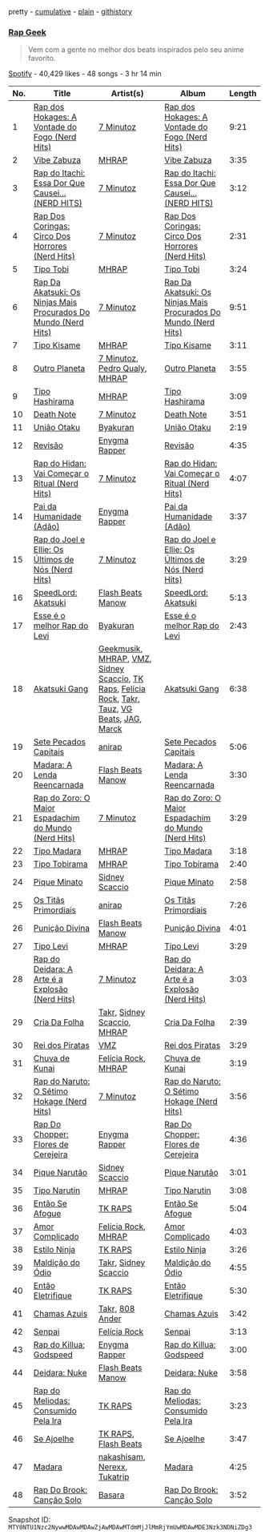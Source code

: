 pretty - [cumulative](/playlists/cumulative/37i9dQZF1DX8dQ571UG10R.md) - [plain](/playlists/plain/37i9dQZF1DX8dQ571UG10R) - [githistory](https://github.githistory.xyz/mackorone/spotify-playlist-archive/blob/main/playlists/plain/37i9dQZF1DX8dQ571UG10R)

### [Rap Geek](https://open.spotify.com/playlist/37i9dQZF1DX8dQ571UG10R)

> Vem com a gente no melhor dos beats inspirados pelo seu anime favorito.

[Spotify](https://open.spotify.com/user/spotify) - 40,429 likes - 48 songs - 3 hr 14 min

| No. | Title | Artist(s) | Album | Length |
|---|---|---|---|---|
| 1 | [Rap dos Hokages: A Vontade do Fogo \(Nerd Hits\)](https://open.spotify.com/track/2hHMICUam5FJowur5Ca1Lj) | [7 Minutoz](https://open.spotify.com/artist/2563ILWHSx52eOxOoi5rJW) | [Rap dos Hokages: A Vontade do Fogo \(Nerd Hits\)](https://open.spotify.com/album/6A85XFB7IFOOtxROr4Aj3B) | 9:21 |
| 2 | [Vibe Zabuza](https://open.spotify.com/track/3HWBHERbMiilhipGquIuuE) | [MHRAP](https://open.spotify.com/artist/7w4W5Yr7oTBAqhglv0IP87) | [Vibe Zabuza](https://open.spotify.com/album/45rh16gGALDIn93TdurKkg) | 3:35 |
| 3 | [Rap do Itachi: Essa Dor Que Causei..\. \(NERD HITS\)](https://open.spotify.com/track/1AiQsM4HVi0A3xxrXKvdxu) | [7 Minutoz](https://open.spotify.com/artist/2563ILWHSx52eOxOoi5rJW) | [Rap do Itachi: Essa Dor Que Causei..\. \(NERD HITS\)](https://open.spotify.com/album/51waJCCTeUhh893IsA9AeS) | 3:12 |
| 4 | [Rap Dos Coringas: Circo Dos Horrores \(Nerd Hits\)](https://open.spotify.com/track/3j4bPNymMeOJOw0WXhc9FU) | [7 Minutoz](https://open.spotify.com/artist/2563ILWHSx52eOxOoi5rJW) | [Rap Dos Coringas: Circo Dos Horrores \(Nerd Hits\)](https://open.spotify.com/album/3VeyxUS5BOFLenyKbNsscq) | 2:31 |
| 5 | [Tipo Tobi](https://open.spotify.com/track/45vigZiVUySqgsMXqxhtvp) | [MHRAP](https://open.spotify.com/artist/7w4W5Yr7oTBAqhglv0IP87) | [Tipo Tobi](https://open.spotify.com/album/5ufXwSFcC7e6DcromjzEBc) | 3:24 |
| 6 | [Rap Da Akatsuki: Os Ninjas Mais Procurados Do Mundo \(Nerd Hits\)](https://open.spotify.com/track/2iNZMMFEii4fU827NTyQ1J) | [7 Minutoz](https://open.spotify.com/artist/2563ILWHSx52eOxOoi5rJW) | [Rap Da Akatsuki: Os Ninjas Mais Procurados Do Mundo \(Nerd Hits\)](https://open.spotify.com/album/4VazcwScVO1t0fXDXXqQVr) | 9:51 |
| 7 | [Tipo Kisame](https://open.spotify.com/track/6PoHGkWg6VR2xXnKdMPMkn) | [MHRAP](https://open.spotify.com/artist/7w4W5Yr7oTBAqhglv0IP87) | [Tipo Kisame](https://open.spotify.com/album/2IrjtJ2rw6bAa2MKoPRRK3) | 3:11 |
| 8 | [Outro Planeta](https://open.spotify.com/track/4N6yQOXdqzkadCofN9z1GV) | [7 Minutoz](https://open.spotify.com/artist/2563ILWHSx52eOxOoi5rJW), [Pedro Qualy](https://open.spotify.com/artist/4AfTjKLguMiMYaGIS7sBJp), [MHRAP](https://open.spotify.com/artist/7w4W5Yr7oTBAqhglv0IP87) | [Outro Planeta](https://open.spotify.com/album/1jede7bKc66D4u2xgkSrJJ) | 3:55 |
| 9 | [Tipo Hashirama](https://open.spotify.com/track/1vX0KmArqxz2b0ByQQp81H) | [MHRAP](https://open.spotify.com/artist/7w4W5Yr7oTBAqhglv0IP87) | [Tipo Hashirama](https://open.spotify.com/album/3bNAqFuhuEB3YejTOnyyQU) | 3:09 |
| 10 | [Death Note](https://open.spotify.com/track/68ihXI8WnBpdrA8iLOirHw) | [7 Minutoz](https://open.spotify.com/artist/2563ILWHSx52eOxOoi5rJW) | [Death Note](https://open.spotify.com/album/0VsaLl72TuSij9cxQqBS1t) | 3:51 |
| 11 | [União Otaku](https://open.spotify.com/track/4O2QJmD4iRshtmNwPhnAXg) | [Byakuran](https://open.spotify.com/artist/4KzmxE2KIMp9GRuFiDsouR) | [União Otaku](https://open.spotify.com/album/5b8AZgNHUnSisyN2BaJeUz) | 2:19 |
| 12 | [Revisão](https://open.spotify.com/track/3AQIGKFepAlEyMeV1VQVjZ) | [Enygma Rapper](https://open.spotify.com/artist/3vQAVbtRu2SDTgfTKcoxDu) | [Revisão](https://open.spotify.com/album/03SB4h85dE0paMinzDBIbO) | 4:35 |
| 13 | [Rap do Hidan: Vai Começar o Ritual \(Nerd Hits\)](https://open.spotify.com/track/79EHb16oanzXi2wvzmnQJN) | [7 Minutoz](https://open.spotify.com/artist/2563ILWHSx52eOxOoi5rJW) | [Rap do Hidan: Vai Começar o Ritual \(Nerd Hits\)](https://open.spotify.com/album/7GuiTHccS9d8TS23nUJd8u) | 4:07 |
| 14 | [Pai da Humanidade \(Adão\)](https://open.spotify.com/track/389oniwXlh3UjZNsXARb9B) | [Enygma Rapper](https://open.spotify.com/artist/3vQAVbtRu2SDTgfTKcoxDu) | [Pai da Humanidade \(Adão\)](https://open.spotify.com/album/6V7KPJGqmpgWKarpIogA7r) | 3:37 |
| 15 | [Rap do Joel e Ellie: Os Últimos de Nós \(Nerd Hits\)](https://open.spotify.com/track/0ziohjywd3fnfwm9Qm8cGF) | [7 Minutoz](https://open.spotify.com/artist/2563ILWHSx52eOxOoi5rJW) | [Rap do Joel e Ellie: Os Últimos de Nós \(Nerd Hits\)](https://open.spotify.com/album/5x2ikiZvnPMizCzblW4Tlc) | 3:29 |
| 16 | [SpeedLord: Akatsuki](https://open.spotify.com/track/0Xo6kYVMKlisXIMUFJmbwS) | [Flash Beats Manow](https://open.spotify.com/artist/0ZIlwtVZkqtMZUpbHrz8TL) | [SpeedLord: Akatsuki](https://open.spotify.com/album/14iuVUCKKTKUqJIDRCktTG) | 5:13 |
| 17 | [Esse é o melhor Rap do Levi](https://open.spotify.com/track/0TIL1uiTx69oaBUOSZZBXS) | [Byakuran](https://open.spotify.com/artist/4KzmxE2KIMp9GRuFiDsouR) | [Esse é o melhor Rap do Levi](https://open.spotify.com/album/27MB9kSbxFtNMFsR4pqyDF) | 2:43 |
| 18 | [Akatsuki Gang](https://open.spotify.com/track/6Q0UgUQaE8IdAwju7lUbk5) | [Geekmusik](https://open.spotify.com/artist/3kzjMNNmKlPwI0FvPQJzps), [MHRAP](https://open.spotify.com/artist/7w4W5Yr7oTBAqhglv0IP87), [VMZ](https://open.spotify.com/artist/5sgcRRQA3HrL1AVk6oMUeg), [Sidney Scaccio](https://open.spotify.com/artist/631T7yPinNND4sm5RINYxu), [TK Raps](https://open.spotify.com/artist/1KeEGKVJWq67DtXPZFh2mq), [Felícia Rock](https://open.spotify.com/artist/4zfIqIxYFw4kZlUiaCik2B), [Takr](https://open.spotify.com/artist/3BL1s5UAxSPUJh3QZh3IRD), [Tauz](https://open.spotify.com/artist/2fbeD4DgpQGFbowONHP6uj), [VG Beats](https://open.spotify.com/artist/4Bh0y5G503CoxJazUbgKxY), [JAG](https://open.spotify.com/artist/7I5OqFRkQwd3JJvUrCYK5k), [Marck](https://open.spotify.com/artist/6rU9HFzoXT80f6ITVEgDsb) | [Akatsuki Gang](https://open.spotify.com/album/2letRy6PxriThU7pGxNfeB) | 6:38 |
| 19 | [Sete Pecados Capitais](https://open.spotify.com/track/7hOpo4Xghw0EX1HgShJU3o) | [anirap](https://open.spotify.com/artist/0rVzRhHB7PRsiNlRn2wc4B) | [Sete Pecados Capitais](https://open.spotify.com/album/7gZnPoiybTDKjXe7NmEvms) | 5:06 |
| 20 | [Madara: A Lenda Reencarnada](https://open.spotify.com/track/70EKfzmUOGLZCbl2s9qJ8F) | [Flash Beats Manow](https://open.spotify.com/artist/0ZIlwtVZkqtMZUpbHrz8TL) | [Madara: A Lenda Reencarnada](https://open.spotify.com/album/3a9dHWUNuQIK3zrslZsmnE) | 3:30 |
| 21 | [Rap do Zoro: O Maior Espadachim do Mundo \(Nerd Hits\)](https://open.spotify.com/track/4QZbAIUPX2qUIrs7oXEXnK) | [7 Minutoz](https://open.spotify.com/artist/2563ILWHSx52eOxOoi5rJW) | [Rap do Zoro: O Maior Espadachim do Mundo \(Nerd Hits\)](https://open.spotify.com/album/4bZJ9l9F1gnc4fFjJaWAv3) | 3:29 |
| 22 | [Tipo Madara](https://open.spotify.com/track/5X4H4ZCxjwHFuj5CMtgJ6s) | [MHRAP](https://open.spotify.com/artist/7w4W5Yr7oTBAqhglv0IP87) | [Tipo Madara](https://open.spotify.com/album/7drkyFzSw3TI0sg7JPlynu) | 3:18 |
| 23 | [Tipo Tobirama](https://open.spotify.com/track/4dmCXfDP4alC1JfQM3XB2h) | [MHRAP](https://open.spotify.com/artist/7w4W5Yr7oTBAqhglv0IP87) | [Tipo Tobirama](https://open.spotify.com/album/1dAqa80c24lQQyj0sdObb7) | 2:40 |
| 24 | [Pique Minato](https://open.spotify.com/track/1hOuDUJ8pqh5gwGiZpl2xG) | [Sidney Scaccio](https://open.spotify.com/artist/631T7yPinNND4sm5RINYxu) | [Pique Minato](https://open.spotify.com/album/5ri4PGz7cj1R9GTf5lHpr2) | 2:58 |
| 25 | [Os Titãs Primordiais](https://open.spotify.com/track/5NHs07BtDcca8fOB8v9wNF) | [anirap](https://open.spotify.com/artist/0rVzRhHB7PRsiNlRn2wc4B) | [Os Titãs Primordiais](https://open.spotify.com/album/4wD4408RcHK6fkx4UVUyi6) | 7:26 |
| 26 | [Punição Divina](https://open.spotify.com/track/5zYv54TK6OKcEfM74HWkkY) | [Flash Beats Manow](https://open.spotify.com/artist/0ZIlwtVZkqtMZUpbHrz8TL) | [Punição Divina](https://open.spotify.com/album/05fzl1PzT4xtsxJok87zfV) | 4:01 |
| 27 | [Tipo Levi](https://open.spotify.com/track/1cyyZkX9dUt8ilAfc96jg8) | [MHRAP](https://open.spotify.com/artist/7w4W5Yr7oTBAqhglv0IP87) | [Tipo Levi](https://open.spotify.com/album/2pu2qYzGmssUHGlj1fTOiL) | 3:29 |
| 28 | [Rap do Deidara: A Arte é a Explosão \(Nerd Hits\)](https://open.spotify.com/track/1w20E6WZTvi5HsKua0NG7M) | [7 Minutoz](https://open.spotify.com/artist/2563ILWHSx52eOxOoi5rJW) | [Rap do Deidara: A Arte é a Explosão \(Nerd Hits\)](https://open.spotify.com/album/6ydM4MMf11n5nlX4AApjVl) | 3:03 |
| 29 | [Cria Da Folha](https://open.spotify.com/track/2g57Cb8iArpvKqfEArfZcY) | [Takr](https://open.spotify.com/artist/3BL1s5UAxSPUJh3QZh3IRD), [Sidney Scaccio](https://open.spotify.com/artist/7KbIvbXjnV4pbYATvuLDgl), [MHRAP](https://open.spotify.com/artist/7w4W5Yr7oTBAqhglv0IP87) | [Cria Da Folha](https://open.spotify.com/album/74MIWbllspaCXOOGhX7UPb) | 2:39 |
| 30 | [Rei dos Piratas](https://open.spotify.com/track/3CDYKrq6GAp7AIw6ujmVn1) | [VMZ](https://open.spotify.com/artist/5sgcRRQA3HrL1AVk6oMUeg) | [Rei dos Piratas](https://open.spotify.com/album/5o1Rdvz6hHdG957z6Z3f9w) | 3:29 |
| 31 | [Chuva de Kunai](https://open.spotify.com/track/7iKZKK9gpHpOeW0Hwredfy) | [Felícia Rock](https://open.spotify.com/artist/4zfIqIxYFw4kZlUiaCik2B), [MHRAP](https://open.spotify.com/artist/7w4W5Yr7oTBAqhglv0IP87) | [Chuva de Kunai](https://open.spotify.com/album/3VfiWdnJHEUHT34XUUn68f) | 3:19 |
| 32 | [Rap do Naruto: O Sétimo Hokage \(Nerd Hits\)](https://open.spotify.com/track/3ksOOop62ZdT0MJuXttpxq) | [7 Minutoz](https://open.spotify.com/artist/2563ILWHSx52eOxOoi5rJW) | [Rap do Naruto: O Sétimo Hokage \(Nerd Hits\)](https://open.spotify.com/album/0JLQS1y6f2uTvyKP4izPAy) | 3:56 |
| 33 | [Rap Do Chopper: Flores de Cerejeira](https://open.spotify.com/track/1Vc4CybtR522rCPaOnIfGq) | [Enygma Rapper](https://open.spotify.com/artist/3vQAVbtRu2SDTgfTKcoxDu) | [Rap Do Chopper: Flores de Cerejeira](https://open.spotify.com/album/3EqMHlH0AMgUmx7xgf73aI) | 4:36 |
| 34 | [Pique Narutão](https://open.spotify.com/track/5b8WiNjA6ihEvaeB9J3eyQ) | [Sidney Scaccio](https://open.spotify.com/artist/631T7yPinNND4sm5RINYxu) | [Pique Narutão](https://open.spotify.com/album/0NtyHYCaTcHk25sROuomEL) | 3:01 |
| 35 | [Tipo Narutin](https://open.spotify.com/track/4nqvl1yLuiGO5C6TtwbKhS) | [MHRAP](https://open.spotify.com/artist/7w4W5Yr7oTBAqhglv0IP87) | [Tipo Narutin](https://open.spotify.com/album/0ikI9k4kn5GqbML5UrGQnF) | 3:08 |
| 36 | [Então Se Afogue](https://open.spotify.com/track/1UAoopP5YgFJvpm5s4qJYP) | [TK RAPS](https://open.spotify.com/artist/7dlay5tI6UDYGbGrtW1oHx) | [Então Se Afogue](https://open.spotify.com/album/2zO12kHYSqn4kuYRryCCXA) | 5:04 |
| 37 | [Amor Complicado](https://open.spotify.com/track/1fiaPgQcrNhNPYdFouflft) | [Felícia Rock](https://open.spotify.com/artist/4zfIqIxYFw4kZlUiaCik2B), [MHRAP](https://open.spotify.com/artist/7w4W5Yr7oTBAqhglv0IP87) | [Amor Complicado](https://open.spotify.com/album/11Nr9YVEykejmmWdaz6eJa) | 4:03 |
| 38 | [Estilo Ninja](https://open.spotify.com/track/4s26Od5JQ2hhsTM3yhTeX0) | [TK RAPS](https://open.spotify.com/artist/7dlay5tI6UDYGbGrtW1oHx) | [Estilo Ninja](https://open.spotify.com/album/1gHHeZFCqtSUUQmJiBYTWO) | 3:26 |
| 39 | [Maldição do Ódio](https://open.spotify.com/track/0zMvUqDRnUxJVE7VBiCCFE) | [Takr](https://open.spotify.com/artist/3BL1s5UAxSPUJh3QZh3IRD), [Sidney Scaccio](https://open.spotify.com/artist/2QAbWL5uhxEJmv28GJEkzr) | [Maldição do Ódio](https://open.spotify.com/album/1Yk3IYnEjuGb8zSmkbK7No) | 4:55 |
| 40 | [Então Eletrifique](https://open.spotify.com/track/63UGvxRZSJMHFjYcUs0TdL) | [TK RAPS](https://open.spotify.com/artist/7dlay5tI6UDYGbGrtW1oHx) | [Então Eletrifique](https://open.spotify.com/album/11WgBAEBpB8NbBx0allLYe) | 5:30 |
| 41 | [Chamas Azuis](https://open.spotify.com/track/5PUhWvFvj8Hx1pwe0A0wGA) | [Takr](https://open.spotify.com/artist/3BL1s5UAxSPUJh3QZh3IRD), [808 Ander](https://open.spotify.com/artist/4GYAN3gAGyqrZApN0SMEMK) | [Chamas Azuis](https://open.spotify.com/album/6jydQD6FUMLFJTFVKwpfbg) | 3:42 |
| 42 | [Senpai](https://open.spotify.com/track/6jEhGdJj7F3mDf4ABc5Mrx) | [Felícia Rock](https://open.spotify.com/artist/4zfIqIxYFw4kZlUiaCik2B) | [Senpai](https://open.spotify.com/album/61qHIjDtaPBkftWKSHkqua) | 3:13 |
| 43 | [Rap do Killua: Godspeed](https://open.spotify.com/track/5bH36BU1Z4zAUcY2MTvL64) | [Enygma Rapper](https://open.spotify.com/artist/3vQAVbtRu2SDTgfTKcoxDu) | [Rap do Killua: Godspeed](https://open.spotify.com/album/73q2LBACwwMPPzkfITaduS) | 3:00 |
| 44 | [Deidara: Nuke](https://open.spotify.com/track/0m5pkgoPtYqrj2y2j7BNrS) | [Flash Beats Manow](https://open.spotify.com/artist/0ZIlwtVZkqtMZUpbHrz8TL) | [Deidara: Nuke](https://open.spotify.com/album/78rJ5rijVFOMChNbvzQt5g) | 3:58 |
| 45 | [Rap do Meliodas: Consumido Pela Ira](https://open.spotify.com/track/2pIUqduie7GAxlfCJSd9MW) | [TK RAPS](https://open.spotify.com/artist/7dlay5tI6UDYGbGrtW1oHx) | [Rap do Meliodas: Consumido Pela Ira](https://open.spotify.com/album/4wEPmSVaWCsIiZEK6IGk1a) | 3:23 |
| 46 | [Se Ajoelhe](https://open.spotify.com/track/4rKp63bn9KsACPgCahmLLP) | [TK RAPS](https://open.spotify.com/artist/7dlay5tI6UDYGbGrtW1oHx), [Flash Beats](https://open.spotify.com/artist/7IFhE5NzZZlsfvPZH84fY9) | [Se Ajoelhe](https://open.spotify.com/album/3ZyyV0HWP8Z0nAFyCa3UIx) | 3:47 |
| 47 | [Madara](https://open.spotify.com/track/3ZYSGRt1lnm25Br7TgE7P9) | [nakashisam](https://open.spotify.com/artist/3uGU5qTwDPeXKJRsOgehFR), [Nerexx](https://open.spotify.com/artist/7FN9bcVGUvnJO4ukEa54Rw), [Tukatrip](https://open.spotify.com/artist/41xThDLkAI5bNLiX8eFp1T) | [Madara](https://open.spotify.com/album/6NxlhpWn2vXP8xXWquPFCK) | 4:25 |
| 48 | [Rap Do Brook: Canção Solo](https://open.spotify.com/track/0hOIkoS38ZC5rbdM8sp1Bh) | [Basara](https://open.spotify.com/artist/2A8r4X2BCk6Y92EBYd3tP1) | [Rap Do Brook: Canção Solo](https://open.spotify.com/album/5L7eIZXIA12kIF2qyK2IGo) | 3:52 |

Snapshot ID: `MTY0NTU1Nzc2NywwMDAwMDAwZjAwMDAwMTdmMjJlMmRjYmUwMDAwMDE3Nzk3NDNiZDg3`
